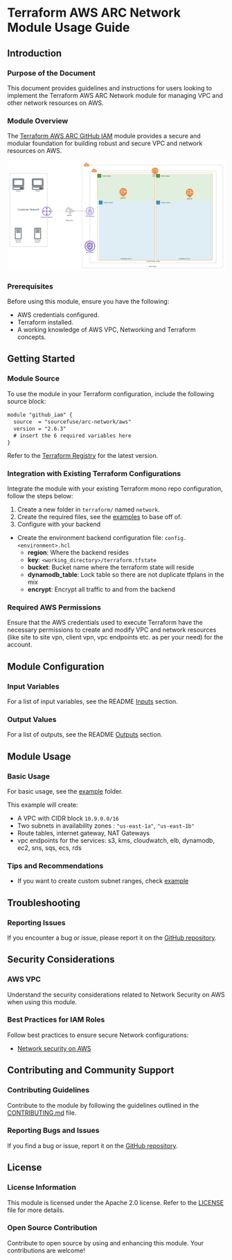 # Terraform AWS ARC Network Module Usage Guide

## Introduction

### Purpose of the Document

This document provides guidelines and instructions for users looking to implement the Terraform AWS ARC Network module for managing VPC and other network resources on AWS.

### Module Overview

The [Terraform AWS ARC GitHub IAM](https://github.com/sourcefuse/terraform-aws-arc-network) module provides a secure and modular foundation for building robust and secure VPC and network resources on AWS.

![arc_network_hla](../../static/arc_network_hla.png)

### Prerequisites

Before using this module, ensure you have the following:

- AWS credentials configured.
- Terraform installed.
- A working knowledge of AWS VPC, Networking and Terraform concepts.

## Getting Started

### Module Source

To use the module in your Terraform configuration, include the following source block:

```hcl
module "github_iam" {
  source  = "sourcefuse/arc-network/aws"
  version = "2.6.3"
  # insert the 6 required variables here
}
```

Refer to the [Terraform Registry](https://registry.terraform.io/modules/sourcefuse/arc-network/aws/latest) for the latest version.

### Integration with Existing Terraform Configurations

Integrate the module with your existing Terraform mono repo configuration, follow the steps below:

1. Create a new folder in `terraform/` named `network`.
2. Create the required files, see the [examples](https://github.com/sourcefuse/terraform-aws-arc-network/tree/main/examples/simple) to base off of.
3. Configure with your backend
  - Create the environment backend configuration file: `config.<environment>.hcl`
    - **region**: Where the backend resides
    - **key**: `<working_directory>/terraform.tfstate`
    - **bucket**: Bucket name where the terraform state will reside
    - **dynamodb_table**: Lock table so there are not duplicate tfplans in the mix
    - **encrypt**: Encrypt all traffic to and from the backend

### Required AWS Permissions

Ensure that the AWS credentials used to execute Terraform have the necessary permissions to create and modify VPC and network resources (like site to site vpn, client vpn, vpc endpoints etc. as per your need) for the account.

## Module Configuration

### Input Variables

For a list of input variables, see the README [Inputs](https://github.com/sourcefuse/terraform-aws-arc-network?tab=readme-ov-file#inputs) section.

### Output Values

For a list of outputs, see the README [Outputs](https://github.com/sourcefuse/terraform-aws-arc-network?tab=readme-ov-file#outputs) section.

## Module Usage

### Basic Usage

For basic usage, see the [example](https://github.com/sourcefuse/terraform-aws-arc-network/tree/main/examples/simple) folder.

This example will create:

- A VPC with CIDR block `10.9.0.0/16`
- Two subnets in availability zones : `"us-east-1a"`, `"us-east-1b"`
- Route tables, internet gateway, NAT Gateways
- vpc endpoints for the services: s3, kms, cloudwatch, elb, dynamodb, ec2, sns, sqs, ecs, rds

### Tips and Recommendations

- If you want to create custom subnet ranges, check [example](https://github.com/sourcefuse/terraform-aws-arc-network/tree/main/examples/cistom-subnets)

## Troubleshooting

### Reporting Issues

If you encounter a bug or issue, please report it on the [GitHub repository](https://github.com/sourcefuse/terraform-aws-arc-network/issues).

## Security Considerations

### AWS VPC

Understand the security considerations related to Network Security on AWS when using this module.

### Best Practices for IAM Roles

Follow best practices to ensure secure Network configurations:

- [Network security on AWS](https://aws.amazon.com/solutions/guidance/network-security-on-aws/)

## Contributing and Community Support

### Contributing Guidelines

Contribute to the module by following the guidelines outlined in the [CONTRIBUTING.md](https://github.com/sourcefuse/terraform-aws-arc-network/blob/main/CONTRIBUTING.md) file.

### Reporting Bugs and Issues

If you find a bug or issue, report it on the [GitHub repository](https://github.com/sourcefuse/terraform-aws-arc-network/issues).

## License

### License Information

This module is licensed under the Apache 2.0 license. Refer to the [LICENSE](https://github.com/sourcefuse/terraform-aws-arc-network/blob/main/LICENSE) file for more details.

### Open Source Contribution

Contribute to open source by using and enhancing this module. Your contributions are welcome!
